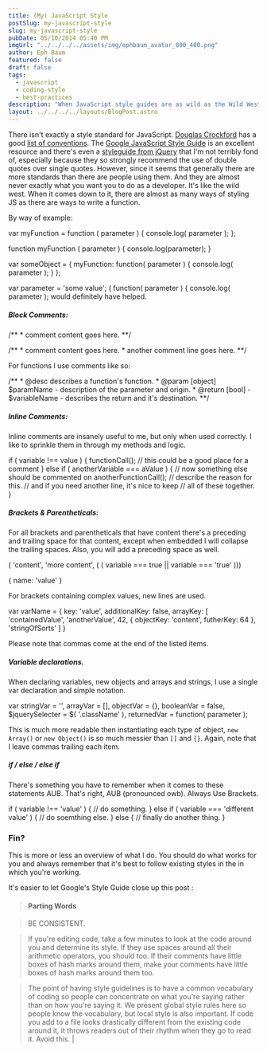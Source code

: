 ```yaml
---
title: (My) JavaScript Style
postSlug: my-javascript-style
slug: my-javascript-style
pubDate: 05/10/2014 05:40 PM
imgUrl: "../../../../assets/img/ephbaum_avatar_800_400.png"
author: Eph Baum
featured: false
draft: false
tags:
  - javascript
  - coding-style
  - best-practices
description: "When JavaScript style guides are as wild as the Wild West—establish your own coding conventions that actually work. A developer's personal style guide covering brackets, comments, variable declarations, and the eternal debate over single vs. double quotes in the JavaScript wilderness."
layout: ../../../../layouts/BlogPost.astro
---
```


There isn't exactly a style standard for JavaScript. [Douglas Crockford](http://en.wikipedia.org/wiki/Douglas_crockford) has a good [list of conventions](http://javascript.crockford.com/code.html). The [Google JavaScript Style Guide](https://google-styleguide.googlecode.com/svn/trunk/javascriptguide.xml) is an excellent resource and there's even a [styleguide from jQuery](http://contribute.jquery.org/style-guide/js/) that I'm not terribly fond of, especially because they so strongly recommend the use of double quotes over single quotes. However, since it seems that generally there are more standards than there are people using them. And they are almost never exactly what you want you to do as a developer. It's like the wild west. When it comes down to it, there are almost as many ways of styling JS as there are ways to write a function.

By way of example:

var myFunction = function ( parameter ) {
  console.log( parameter );
};

function myFunction ( parameter ) {
  console.log(parameter);
}

var someObject = {
                   myFunction: function( parameter ) {
                                 console.log( parameter );
                               }
                 };

var parameter = 'some value';
( function( parameter ) {
  console.log( parameter );
 would definitely have helped.

##### Block Comments:

/\*\*
 \* comment content goes here.
 \*\*/

/\*\*
 \* comment content goes here.
 \* another comment line goes here.
 \*\*/

For functions I use comments like so:

/\*\*
 \* @desc describes a function's function.
 \* @param \[object\] $paramName - description of the parameter and origin.
 \* @return \[bool\] - $variableName - describes the return and it's destination.
 \*\*/

##### Inline Comments:

Inline comments are insanely useful to me, but only when used correctly. I like to sprinkle them in through my methods and logic.

  if ( variable !== value ) {
    functionCall(); // this could be a good place for a comment
  } else if ( anotherVariable === aValue ) {
    // now something else should be commented on
    anotherFunctionCall(); // describe the reason for this.
                           // and if you need another line, it's nice to keep
                           // all of these together.
  }

##### Brackets & Parentheticals:

For all brackets and parentheticals that have content there's a preceding and trailing space for that content, except when embedded I will collapse the trailing spaces. Also, you will add a preceding space as well.

( 'content', 'more content', ( ( variable === true || variable === 'true' )))

{ name: 'value' }

For brackets containing complex values, new lines are used.

var varName = {
                key: 'value',
                additionalKey: false,
                arrayKey: \[
                            'containedValue',
                            'anotherValue',
                            42,
                            {
                              objectKey: 'content',
                              futherKey: 64
                            },
                            'stringOfSorts'
                          \]
                }

Please note that commas come at the end of the listed items.

##### Variable declarations.

When declaring variables, new objects and arrays and strings, I use a single var declaration and simple notation.

var stringVar = '',
    arrayVar = \[\],
    objectVar = {},
    booleanVar = false,
    $jquerySelecter = $( '.className' ),
    returnedVar = function( parameter );

This is much more readable then instantiating each type of object, `new Array()` or `new Object()` is so much messier than `[]` and `{}`. Again, note that I leave commas trailing each item.

##### if / else / else if

There's something you have to remember when it comes to these statements AUB. That's right, AUB (pronounced owb). Always Use Brackets.

if ( variable !== 'value' ) {
  // do something.
} else if ( variable === 'different value' ) {
  // do soemthing else.
} else {
  // finally do another thing.
}

### Fin?

This is more or less an overview of what I do. You should do what works for you and always remember that it's best to follow existing styles in the in which you're working.

It's easier to let Google's Style Guide close up this post :

> #### Parting Words

> BE CONSISTENT.

> If you're editing code, take a few minutes to look at the code around you and determine its style. If they use spaces around all their arithmetic operators, you should too. If their comments have little boxes of hash marks around them, make your comments have little boxes of hash marks around them too.

> The point of having style guidelines is to have a common vocabulary of coding so people can concentrate on what you're saying rather than on how you're saying it. We present global style rules here so people know the vocabulary, but local style is also important. If code you add to a file looks drastically different from the existing code around it, it throws readers out of their rhythm when they go to read it. Avoid this. |
